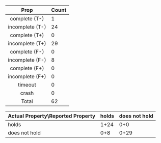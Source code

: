 
| Prop | Count |
|:----:|:------|
|complete   (T-)|1|
|incomplete (T-)|24|
|complete   (T+)|0|
|incomplete (T+)|29|
|complete   (F-)|0|
|incomplete (F-)|8|
|complete   (F+)|0|
|incomplete (F+)|0|
|timeout        |0|
|crash          |0|
|Total          |62|

| Actual Property\Reported Property | holds | does not hold |
|------------------------------------|-------|---------------|
| holds | 1+24 | 0+0 |
| does not hold | 0+8 | 0+29 |


